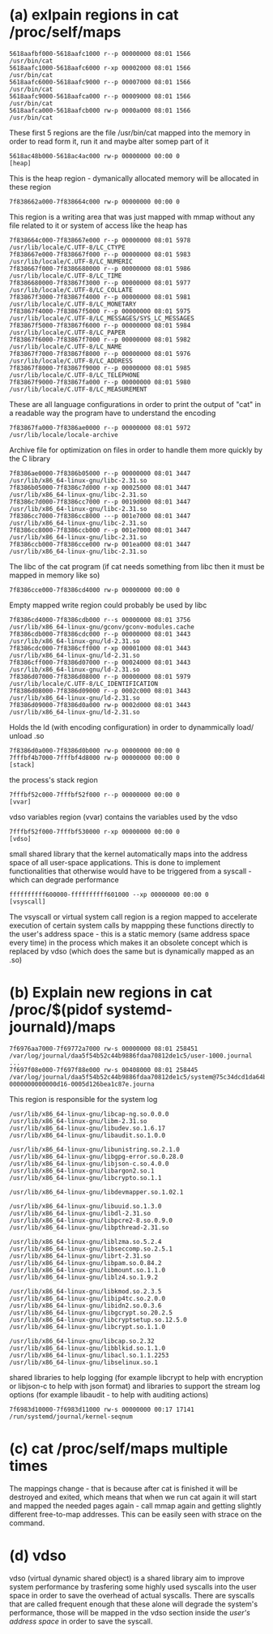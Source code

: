 # (a) exlpain regions in cat /proc/self/maps
```
5618aafbf000-5618aafc1000 r--p 00000000 08:01 1566                       /usr/bin/cat
5618aafc1000-5618aafc6000 r-xp 00002000 08:01 1566                       /usr/bin/cat
5618aafc6000-5618aafc9000 r--p 00007000 08:01 1566                       /usr/bin/cat
5618aafc9000-5618aafca000 r--p 00009000 08:01 1566                       /usr/bin/cat
5618aafca000-5618aafcb000 rw-p 0000a000 08:01 1566                       /usr/bin/cat
```
These first 5 regions are the file /usr/bin/cat mapped into the memory in order to read form it, run it and maybe alter somep part of it
```
5618ac48b000-5618ac4ac000 rw-p 00000000 00:00 0                          [heap]
```
This is the heap region - dymanically allocated memory will be allocated in these region
```
7f838662a000-7f838664c000 rw-p 00000000 00:00 0
```
This region is a writing area that was just mapped with mmap without any file related to it or system of access like the heap has
```
7f838664c000-7f838667e000 r--p 00000000 08:01 5978                       /usr/lib/locale/C.UTF-8/LC_CTYPE
7f838667e000-7f838667f000 r--p 00000000 08:01 5983                       /usr/lib/locale/C.UTF-8/LC_NUMERIC
7f838667f000-7f8386680000 r--p 00000000 08:01 5986                       /usr/lib/locale/C.UTF-8/LC_TIME
7f8386680000-7f83867f3000 r--p 00000000 08:01 5977                       /usr/lib/locale/C.UTF-8/LC_COLLATE
7f83867f3000-7f83867f4000 r--p 00000000 08:01 5981                       /usr/lib/locale/C.UTF-8/LC_MONETARY
7f83867f4000-7f83867f5000 r--p 00000000 08:01 5975                       /usr/lib/locale/C.UTF-8/LC_MESSAGES/SYS_LC_MESSAGES
7f83867f5000-7f83867f6000 r--p 00000000 08:01 5984                       /usr/lib/locale/C.UTF-8/LC_PAPER
7f83867f6000-7f83867f7000 r--p 00000000 08:01 5982                       /usr/lib/locale/C.UTF-8/LC_NAME
7f83867f7000-7f83867f8000 r--p 00000000 08:01 5976                       /usr/lib/locale/C.UTF-8/LC_ADDRESS
7f83867f8000-7f83867f9000 r--p 00000000 08:01 5985                       /usr/lib/locale/C.UTF-8/LC_TELEPHONE
7f83867f9000-7f83867fa000 r--p 00000000 08:01 5980                       /usr/lib/locale/C.UTF-8/LC_MEASUREMENT
```
These are all language configurations in order to print the output of "cat" in a readable way the program have to understand the encoding
```
7f83867fa000-7f8386ae0000 r--p 00000000 08:01 5972                       /usr/lib/locale/locale-archive
```
Archive file for optimization on files in order to handle them more quickly by the C library
```
7f8386ae0000-7f8386b05000 r--p 00000000 08:01 3447                       /usr/lib/x86_64-linux-gnu/libc-2.31.so
7f8386b05000-7f8386c7d000 r-xp 00025000 08:01 3447                       /usr/lib/x86_64-linux-gnu/libc-2.31.so
7f8386c7d000-7f8386cc7000 r--p 0019d000 08:01 3447                       /usr/lib/x86_64-linux-gnu/libc-2.31.so
7f8386cc7000-7f8386cc8000 ---p 001e7000 08:01 3447                       /usr/lib/x86_64-linux-gnu/libc-2.31.so
7f8386cc8000-7f8386ccb000 r--p 001e7000 08:01 3447                       /usr/lib/x86_64-linux-gnu/libc-2.31.so
7f8386ccb000-7f8386cce000 rw-p 001ea000 08:01 3447                       /usr/lib/x86_64-linux-gnu/libc-2.31.so
```
The libc of the cat program (if cat needs something from libc then it must be mapped in memory like so)
```
7f8386cce000-7f8386cd4000 rw-p 00000000 00:00 0
```
Empty mapped write region could probably be used by libc
```
7f8386cd4000-7f8386cdb000 r--s 00000000 08:01 3756                       /usr/lib/x86_64-linux-gnu/gconv/gconv-modules.cache
7f8386cdb000-7f8386cdc000 r--p 00000000 08:01 3443                       /usr/lib/x86_64-linux-gnu/ld-2.31.so
7f8386cdc000-7f8386cff000 r-xp 00001000 08:01 3443                       /usr/lib/x86_64-linux-gnu/ld-2.31.so
7f8386cff000-7f8386d07000 r--p 00024000 08:01 3443                       /usr/lib/x86_64-linux-gnu/ld-2.31.so
7f8386d07000-7f8386d08000 r--p 00000000 08:01 5979                       /usr/lib/locale/C.UTF-8/LC_IDENTIFICATION
7f8386d08000-7f8386d09000 r--p 0002c000 08:01 3443                       /usr/lib/x86_64-linux-gnu/ld-2.31.so
7f8386d09000-7f8386d0a000 rw-p 0002d000 08:01 3443                       /usr/lib/x86_64-linux-gnu/ld-2.31.so
```
Holds the ld (with encoding configuration) in order to dynammically load/ unload .so
```
7f8386d0a000-7f8386d0b000 rw-p 00000000 00:00 0
7fffbf4b7000-7fffbf4d8000 rw-p 00000000 00:00 0                          [stack]
```
the process's stack region
```
7fffbf52c000-7fffbf52f000 r--p 00000000 00:00 0                          [vvar]
```
vdso variables region (vvar) contains the variables used by the vdso
```
7fffbf52f000-7fffbf530000 r-xp 00000000 00:00 0                          [vdso]
```
small shared library that the kernel automatically maps into the address space of all user-space applications. This is done to implement functionalities that otherwise would have to be triggered from a syscall - which can degrade performance
```
ffffffffff600000-ffffffffff601000 --xp 00000000 00:00 0                  [vsyscall]
```
The vsyscall or virtual system call region is a region mapped to accelerate execution of certain system calls by mappping these functions directly to the user's address space - this is a static memory (same address space every time) in the process which makes it an obsolete concept which is replaced by vdso (which does the same but is dynamically mapped as an .so)

# (b) Explain new regions in cat /proc/$(pidof systemd-journald)/maps
```
7f6976aa7000-7f69772a7000 rw-s 00000000 08:01 258451                     /var/log/journal/daa5f54b52c44b9886fdaa70812de1c5/user-1000.journal
...
7f697f08e000-7f697f88e000 rw-s 00408000 08:01 258445                     /var/log/journal/daa5f54b52c44b9886fdaa70812de1c5/system@75c34dcd1da64b79a0e8b2b9ef74d16d-0000000000000d16-0005d126bea1c87e.journa
```
This region is responsible for the system log
```
/usr/lib/x86_64-linux-gnu/libcap-ng.so.0.0.0
/usr/lib/x86_64-linux-gnu/libm-2.31.so
/usr/lib/x86_64-linux-gnu/libudev.so.1.6.17
/usr/lib/x86_64-linux-gnu/libaudit.so.1.0.0

/usr/lib/x86_64-linux-gnu/libunistring.so.2.1.0
/usr/lib/x86_64-linux-gnu/libgpg-error.so.0.28.0
/usr/lib/x86_64-linux-gnu/libjson-c.so.4.0.0
/usr/lib/x86_64-linux-gnu/libargon2.so.1
/usr/lib/x86_64-linux-gnu/libcrypto.so.1.1

/usr/lib/x86_64-linux-gnu/libdevmapper.so.1.02.1

/usr/lib/x86_64-linux-gnu/libuuid.so.1.3.0
/usr/lib/x86_64-linux-gnu/libdl-2.31.so
/usr/lib/x86_64-linux-gnu/libpcre2-8.so.0.9.0
/usr/lib/x86_64-linux-gnu/libpthread-2.31.so

/usr/lib/x86_64-linux-gnu/liblzma.so.5.2.4
/usr/lib/x86_64-linux-gnu/libseccomp.so.2.5.1
/usr/lib/x86_64-linux-gnu/librt-2.31.so
/usr/lib/x86_64-linux-gnu/libpam.so.0.84.2
/usr/lib/x86_64-linux-gnu/libmount.so.1.1.0
/usr/lib/x86_64-linux-gnu/liblz4.so.1.9.2

/usr/lib/x86_64-linux-gnu/libkmod.so.2.3.5
/usr/lib/x86_64-linux-gnu/libip4tc.so.2.0.0
/usr/lib/x86_64-linux-gnu/libidn2.so.0.3.6
/usr/lib/x86_64-linux-gnu/libgcrypt.so.20.2.5
/usr/lib/x86_64-linux-gnu/libcryptsetup.so.12.5.0
/usr/lib/x86_64-linux-gnu/libcrypt.so.1.1.0

/usr/lib/x86_64-linux-gnu/libcap.so.2.32
/usr/lib/x86_64-linux-gnu/libblkid.so.1.1.0
/usr/lib/x86_64-linux-gnu/libacl.so.1.1.2253
/usr/lib/x86_64-linux-gnu/libselinux.so.1

```
shared libraries to help logging (for example libcrypt to help with encryption or libjson-c to help with json format) and libraries to support the stream log options (for example libaudit - to help with auditing actions)
```
7f6983d10000-7f6983d11000 rw-s 00000000 00:17 17141                      /run/systemd/journal/kernel-seqnum
```
# (c) cat /proc/self/maps multiple times
The mappings change - that is because after cat is finished it will be destroyed and exited, which means that when we run cat again it will start and mapped the needed pages again - call mmap again and getting slightly different free-to-map addresses.
This can be easily seen with strace on the command.

# (d) vdso
vdso (virtual dynamic shared object) is a shared library aim to improve system performance by trasfering some highly used syscalls into the user space in order to save the overhead of actual syscalls. There are syscalls that are called frequent enough that these alone will degrade the system's performance, those will be mapped in the vdso section inside the *user's address space* in order to save the syscall.
